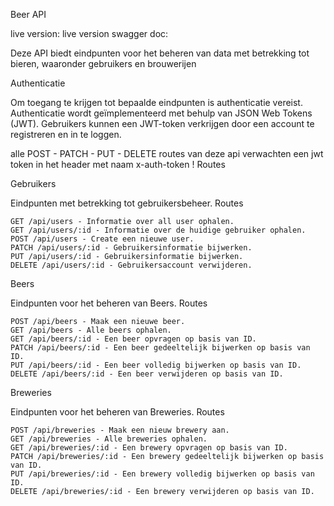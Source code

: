 Beer API

live version: 
live version swagger doc: 

Deze API biedt eindpunten voor het beheren van data met betrekking tot bieren, waaronder gebruikers en brouwerijen

Authenticatie

Om toegang te krijgen tot bepaalde eindpunten is authenticatie vereist. Authenticatie wordt geïmplementeerd met behulp van JSON Web Tokens (JWT). Gebruikers kunnen een JWT-token verkrijgen door een account te registreren en in te loggen.

alle POST - PATCH - PUT - DELETE routes van deze api verwachten een jwt token in het header met naam x-auth-token !
Routes
    
Gebruikers

Eindpunten met betrekking tot gebruikersbeheer.
Routes

    GET /api/users - Informatie over all user ophalen.
    GET /api/users/:id - Informatie over de huidige gebruiker ophalen.
    POST /api/users - Create een nieuwe user.
    PATCH /api/users/:id - Gebruikersinformatie bijwerken.
    PUT /api/users/:id - Gebruikersinformatie bijwerken.
    DELETE /api/users/:id - Gebruikersaccount verwijderen.

Beers

Eindpunten voor het beheren van Beers.
Routes

    POST /api/beers - Maak een nieuwe beer.
    GET /api/beers - Alle beers ophalen.
    GET /api/beers/:id - Een beer opvragen op basis van ID.
    PATCH /api/beers/:id - Een beer gedeeltelijk bijwerken op basis van ID.
    PUT /api/beers/:id - Een beer volledig bijwerken op basis van ID.
    DELETE /api/beers/:id - Een beer verwijderen op basis van ID.

Breweries

Eindpunten voor het beheren van Breweries.
Routes

    POST /api/breweries - Maak een nieuw brewery aan.
    GET /api/breweries - Alle breweries ophalen.
    GET /api/breweries/:id - Een brewery opvragen op basis van ID.
    PATCH /api/breweries/:id - Een brewery gedeeltelijk bijwerken op basis van ID.
    PUT /api/breweries/:id - Een brewery volledig bijwerken op basis van ID.
    DELETE /api/breweries/:id - Een brewery verwijderen op basis van ID.
